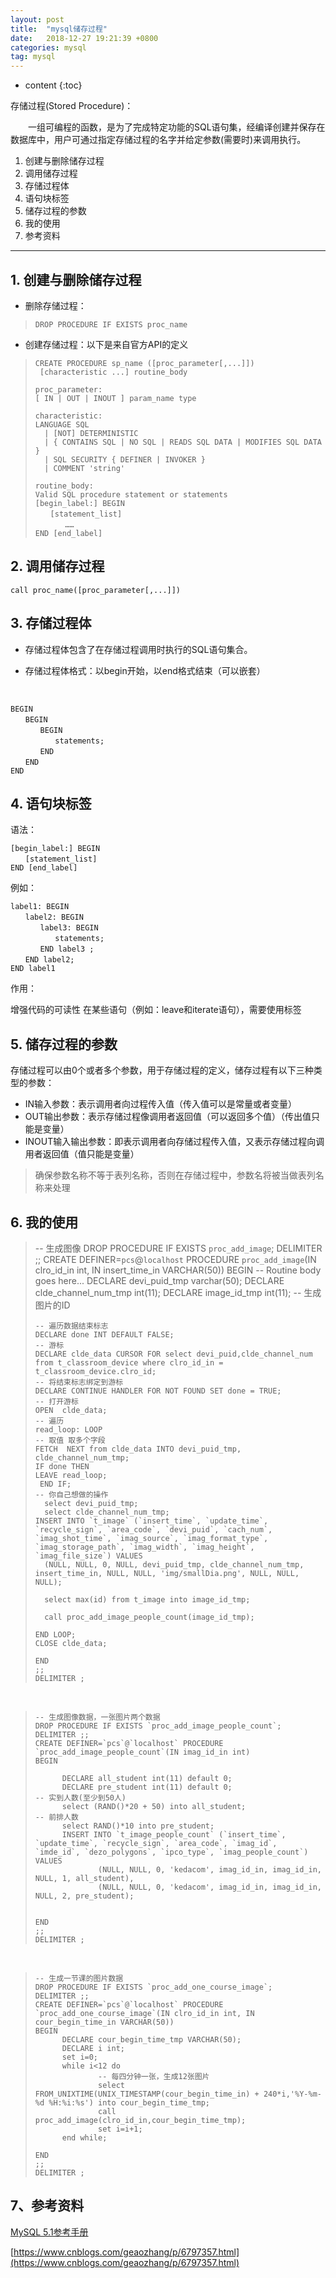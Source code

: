 ```yaml
---
layout: post
title:  "mysql储存过程"
date:   2018-12-27 19:21:39 +0800
categories: mysql
tag: mysql
---
```


* content
{:toc}


存储过程(Stored Procedure)：

　　一组可编程的函数，是为了完成特定功能的SQL语句集，经编译创建并保存在数据库中，用户可通过指定存储过程的名字并给定参数(需要时)来调用执行。

1. 创建与删除储存过程
2. 调用储存过程
3. 存储过程体
4. 语句块标签
5. 储存过程的参数
6. 我的使用
7. 参考资料

----------


## 1. 创建与删除储存过程  ##



- 删除存储过程：


>     DROP PROCEDURE IF EXISTS proc_name

- 创建存储过程：以下是来自官方API的定义

	
> 
>     CREATE PROCEDURE sp_name ([proc_parameter[,...]]) 
>      [characteristic ...] routine_body
>      
>     proc_parameter:
>     [ IN | OUT | INOUT ] param_name type
>     
>     characteristic:
>     LANGUAGE SQL
>       | [NOT] DETERMINISTIC
>       | { CONTAINS SQL | NO SQL | READS SQL DATA | MODIFIES SQL DATA }
>       | SQL SECURITY { DEFINER | INVOKER }
>       | COMMENT 'string'
>      
>     routine_body:
>     Valid SQL procedure statement or statements
>     [begin_label:] BEGIN
>     　　[statement_list]
>     　　　　……
>     END [end_label]
    

## 2. 调用储存过程 ##

    call proc_name([proc_parameter[,...]])

## 3. 存储过程体 ##


- 存储过程体包含了在存储过程调用时执行的SQL语句集合。


- 存储过程体格式：以begin开始，以end格式结束（可以嵌套）

&nbsp;

    BEGIN
    　　BEGIN
    　　　　BEGIN
    　　　　　　statements; 
    　　　　END
    　　END
    END

## 4. 语句块标签 ##

语法：

    [begin_label:] BEGIN
    　　[statement_list]
    END [end_label]

例如：

    label1: BEGIN
    　　label2: BEGIN
    　　　　label3: BEGIN
    　　　　　　statements; 
    　　　　END label3 ;
    　　END label2;
    END label1

作用：

增强代码的可读性
在某些语句（例如：leave和iterate语句），需要使用标签

## 5. 储存过程的参数 ##

存储过程可以由0个或者多个参数，用于存储过程的定义，储存过程有以下三种类型的参数：

- IN输入参数：表示调用者向过程传入值（传入值可以是常量或者变量）
- OUT输出参数：表示存储过程像调用者返回值（可以返回多个值）（传出值只能是变量）
- INOUT输入输出参数：即表示调用者向存储过程传入值，又表示存储过程向调用者返回值（值只能是变量）

> 确保参数名称不等于表列名称，否则在存储过程中，参数名将被当做表列名称来处理

## 6. 我的使用 ##

  >   -- 生成图像
>     DROP PROCEDURE IF EXISTS `proc_add_image`;
>     DELIMITER ;;
>     CREATE DEFINER=`pcs`@`localhost` PROCEDURE `proc_add_image`(IN clro_id_in int, IN insert_time_in VARCHAR(50))
>     BEGIN
>     -- Routine body goes here...
>     	DECLARE devi_puid_tmp varchar(50);
>     	DECLARE clde_channel_num_tmp int(11);
>     	DECLARE image_id_tmp int(11);  -- 生成图片的ID
>     
>     -- 遍历数据结束标志
>     DECLARE done INT DEFAULT FALSE;
>     -- 游标
>     DECLARE clde_data CURSOR FOR select devi_puid,clde_channel_num from t_classroom_device where clro_id_in = t_classroom_device.clro_id;
>     -- 将结束标志绑定到游标
>     DECLARE CONTINUE HANDLER FOR NOT FOUND SET done = TRUE;
>     -- 打开游标
>     OPEN  clde_data; 
>     -- 遍历
>     read_loop: LOOP
>     -- 取值 取多个字段
>     FETCH  NEXT from clde_data INTO devi_puid_tmp, clde_channel_num_tmp;
>     IF done THEN
>     LEAVE read_loop;
>      END IF;
>     -- 你自己想做的操作
>       select devi_puid_tmp;
>       select clde_channel_num_tmp;
>     INSERT INTO `t_image` (`insert_time`, `update_time`, `recycle_sign`, `area_code`, `devi_puid`, `cach_num`, `imag_shot_time`, `imag_source`, `imag_format_type`, `imag_storage_path`, `imag_width`, `imag_height`, `imag_file_size`) VALUES 
>       (NULL, NULL, 0, NULL, devi_puid_tmp, clde_channel_num_tmp, insert_time_in, NULL, NULL, 'img/smallDia.png', NULL, NULL, NULL);
>     				
>       select max(id) from t_image into image_id_tmp;
>     
>       call proc_add_image_people_count(image_id_tmp);
>     
>     END LOOP;
>     CLOSE clde_data;
>     
>     END
>     ;;
>     DELIMITER ;

&nbsp;
   
>     -- 生成图像数据，一张图片两个数据
>     DROP PROCEDURE IF EXISTS `proc_add_image_people_count`;
>     DELIMITER ;;
>     CREATE DEFINER=`pcs`@`localhost` PROCEDURE `proc_add_image_people_count`(IN imag_id_in int)
>     BEGIN
>     
>     		DECLARE all_student int(11) default 0;
>     		DECLARE pre_student int(11) default 0;
>     -- 实到人数(至少到50人)
>     		select (RAND()*20 + 50) into all_student;
>     -- 前排人数
>     		select RAND()*10 into pre_student;
>     		INSERT INTO `t_image_people_count` (`insert_time`, `update_time`, `recycle_sign`, `area_code`, `imag_id`, `imde_id`, `dezo_polygons`, `ipco_type`, `imag_people_count`) VALUES
>     				(NULL, NULL, 0, 'kedacom', imag_id_in, imag_id_in, NULL, 1, all_student),
>     				(NULL, NULL, 0, 'kedacom', imag_id_in, imag_id_in, NULL, 2, pre_student);
>     
>     
>     END
>     ;;
>     DELIMITER ;

&nbsp;
   
>     -- 生成一节课的图片数据
>     DROP PROCEDURE IF EXISTS `proc_add_one_course_image`;
>     DELIMITER ;;
>     CREATE DEFINER=`pcs`@`localhost` PROCEDURE `proc_add_one_course_image`(IN clro_id_in int, IN cour_begin_time_in VARCHAR(50))
>     BEGIN
>     		DECLARE cour_begin_time_tmp VARCHAR(50);
>     		DECLARE i int;
>     		set i=0;
>     		while i<12 do
>     				-- 每四分钟一张，生成12张图片
>     				select FROM_UNIXTIME(UNIX_TIMESTAMP(cour_begin_time_in) + 240*i,'%Y-%m-%d %H:%i:%s') into cour_begin_time_tmp;
>     				call proc_add_image(clro_id_in,cour_begin_time_tmp);
>     				set i=i+1;
>     		end while;
>     
>     END
>     ;;
>     DELIMITER ;
    
    

## 7、参考资料 ##

[MySQL 5.1参考手册](http://tool.oschina.net/apidocs/apidoc?api=mysql-5.1-zh)

[https://www.cnblogs.com/geaozhang/p/6797357.html](https://www.cnblogs.com/geaozhang/p/6797357.html)

